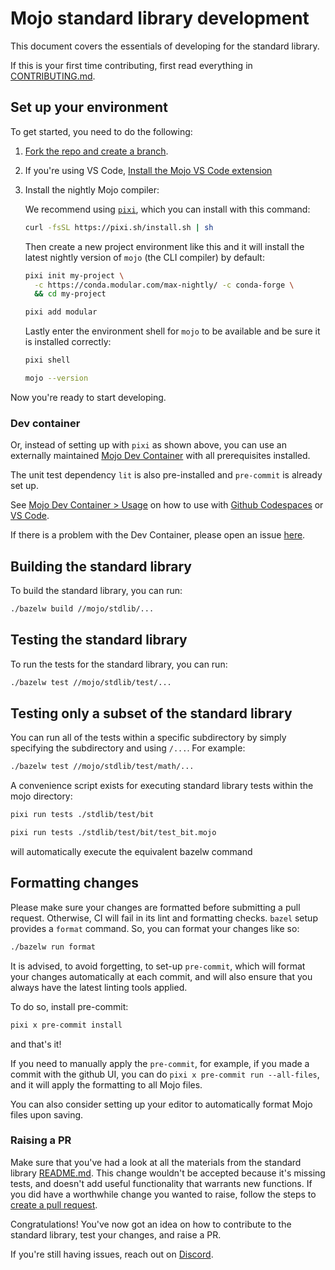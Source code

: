 # Mojo standard library development

This document covers the essentials of developing for the standard library.

If this is your first time contributing, first read everything in
[CONTRIBUTING.md](../../CONTRIBUTING.md).

## Set up your environment

To get started, you need to do the following:

1. [Fork the repo and create a branch](../../CONTRIBUTING.md#how-to-create-a-pull-request).
2. If you're using VS Code, [Install the Mojo VS Code
  extension](https://marketplace.visualstudio.com/items?itemName=modular-mojotools.vscode-mojo)

3. Install the nightly Mojo compiler:

    We recommend using [`pixi`](https://pixi.sh/latest/), which you can install
    with this command:

    ```bash
    curl -fsSL https://pixi.sh/install.sh | sh
    ```

    Then create a new project environment like this and it will install the
latest nightly version of `mojo` (the CLI compiler) by default:

    ```bash
    pixi init my-project \
      -c https://conda.modular.com/max-nightly/ -c conda-forge \
      && cd my-project
    ```

    ```bash
    pixi add modular
    ```

    Lastly enter the environment shell for `mojo` to be available and
be sure it is installed correctly:

    ```bash
    pixi shell
    ```

    ```bash
    mojo --version
    ```

Now you're ready to start developing.

### Dev container

Or, instead of setting up with `pixi` as shown above, you can use an
externally maintained
[Mojo Dev Container](https://github.com/benz0li/mojo-dev-container) with all
prerequisites installed.

The unit test dependency `lit` is also pre-installed and `pre-commit` is
already set up.

See [Mojo Dev Container &gt; Usage](https://github.com/benz0li/mojo-dev-container#usage)
on how to use with [Github Codespaces](https://docs.github.com/en/codespaces/developing-in-codespaces/creating-a-codespace-for-a-repository#creating-a-codespace-for-a-repository)
or [VS Code](https://code.visualstudio.com/docs/devcontainers/containers).

If there is a problem with the Dev Container, please open an issue
[here](https://github.com/benz0li/mojo-dev-container/issues).

## Building the standard library

To build the standard library, you can run:

```bash
./bazelw build //mojo/stdlib/...
```

## Testing the standard library

To run the tests for the standard library, you can run:

```bash
./bazelw test //mojo/stdlib/test/...
```

## Testing only a subset of the standard library

You can run all of the tests within a specific subdirectory by simply
specifying the subdirectory and using `/...`. For example:

```bash
./bazelw test //mojo/stdlib/test/math/...
```

A convenience script exists for executing standard library tests within the mojo
directory:

```bash
pixi run tests ./stdlib/test/bit
```

```bash
pixi run tests ./stdlib/test/bit/test_bit.mojo
```

will automatically execute the equivalent bazelw command

## Formatting changes

Please make sure your changes are formatted before submitting a pull request.
Otherwise, CI will fail in its lint and formatting checks.  `bazel` setup
provides a `format` command.  So, you can format your changes like so:

```bash
./bazelw run format
```

It is advised, to avoid forgetting, to set-up `pre-commit`, which will format
your changes automatically at each commit, and will also ensure that you
always have the latest linting tools applied.

To do so, install pre-commit:

```bash
pixi x pre-commit install
```

and that's it!

If you need to manually apply the `pre-commit`, for example, if you
made a commit with the github UI, you can do `pixi x pre-commit run --all-files`,
and it will apply the formatting to all Mojo files.

You can also consider setting up your editor to automatically format
Mojo files upon saving.

### Raising a PR

Make sure that you've had a look at all the materials from the standard library
[README.md](../README.md). This change wouldn't be accepted because it's missing
tests, and doesn't add useful functionality that warrants new functions. If you
did have a worthwhile change you wanted to raise, follow the steps to
[create a pull request](../../CONTRIBUTING.md#create-a-pull-request).

Congratulations! You've now got an idea on how to contribute to the standard
library, test your changes, and raise a PR.

If you're still having issues, reach out on
[Discord](https://modul.ar/discord).
